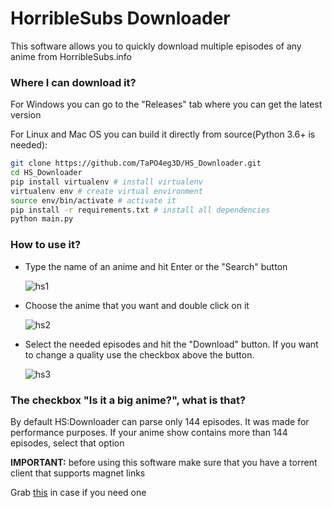 # HorribleSubs Downloader

This software allows you to quickly download multiple episodes of any anime from HorribleSubs.info

### Where I can download it?

For Windows you can go to the "Releases" tab where you can get the latest version

For Linux and Mac OS you can build it directly from source(Python 3.6+ is needed):

```bash
git clone https://github.com/TaPO4eg3D/HS_Downloader.git
cd HS_Downloader
pip install virtualenv # install virtualenv
virtualenv env # create virtual environment
source env/bin/activate # activate it
pip install -r requirements.txt # install all dependencies
python main.py
```

### How to use it?

* Type the name of an anime and hit Enter or the "Search" button

    ![hs1](https://user-images.githubusercontent.com/12825777/43022809-aa76eed2-8c92-11e8-8429-aa75df5bd8b4.png)

* Choose the anime that you want and double click on it

    ![hs2](https://user-images.githubusercontent.com/12825777/43022810-aa9ec632-8c92-11e8-8e31-b256896b7457.png)

* Select the needed episodes and hit the "Download" button. If you want to change a quality use the checkbox above the button.

    ![hs3](https://user-images.githubusercontent.com/12825777/43022811-aac5ca2a-8c92-11e8-8920-424fb7fa9cf9.png)

### The checkbox "Is it a big anime?", what is that?

By default HS:Downloader can parse only 144 episodes. It was made for performance purposes.
If your anime show contains more than 144 episodes, select that option 

**IMPORTANT:** before using this software make sure that you have a torrent client that supports magnet links

Grab [this](https://www.qbittorrent.org/download.php) in case if you need one
